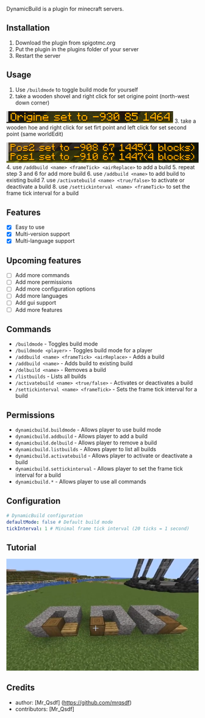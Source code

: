 DynamicBuild is a plugin for minecraft servers.

## Installation
1. Download the plugin from spigotmc.org
2. Put the plugin in the plugins folder of your server
3. Restart the server

## Usage
1. Use `/buildmode` to toggle build mode for yourself
2. take a wooden shovel and right click for set origine point (north-west down corner)

![origine_set.png](image%2Forigine_set.png)
3. take a wooden hoe and right click for set firt point and left click for set second point (same worldEdit)

![pos1_pos2.png](image%2Fpos1_pos2.png)
4. use `/addbuild <name> <frameTick> <airReplace>` to add a build
5. repeat step 3 and 6 for add more build
6. use `/addbuild <name>` to add build to existing build
7. use `/activatebuild <name> <true/false>` to activate or deactivate a build
8. use `/settickinterval <name> <frameTick>` to set the frame tick interval for a build

## Features
- [x] Easy to use
- [x] Multi-version support
- [x] Multi-language support

## Upcoming features
- [ ] Add more commands
- [ ] Add more permissions
- [ ] Add more configuration options
- [ ] Add more languages
- [ ] Add gui support
- [ ] Add more features

## Commands
- `/buildmode` - Toggles build mode
- `/buildmode <player>` - Toggles build mode for a player
- `/addbuild <name> <frameTick> <airReplace>` - Adds a build
- `/addbuild <name>` - Adds build to existing build
- `/delbuild <name>` - Removes a build
- `/listbuilds` - Lists all builds
- `/activatebuild <name> <true/false>` - Activates or deactivates a build
- `/settickinterval <name> <frameTick>` - Sets the frame tick interval for a build

## Permissions
- `dynamicbuild.buildmode` - Allows player to use build mode
- `dynamicbuild.addbuild` - Allows player to add a build
- `dynamicbuild.delbuild` - Allows player to remove a build
- `dynamicbuild.listbuilds` - Allows player to list all builds
- `dynamicbuild.activatebuild` - Allows player to activate or deactivate a build
- `dynamicbuild.settickinterval` - Allows player to set the frame tick interval for a build
- `dynamicbuild.*` - Allows player to use all commands

## Configuration
```yaml
# DynamicBuild configuration
defaultMode: false # Default build mode
tickInterval: 1 # Minimal frame tick interval (20 ticks = 1 second)
```


## Tutorial
[![Watch the video](image/img.png)](https://youtu.be/JS1mMQuLf1E)
## Credits
- author: [Mr_Qsdf] (https://github.com/mrqsdf)
- contributors: [Mr_Qsdf]